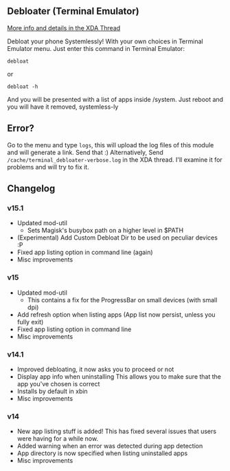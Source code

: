 ## Debloater (Terminal Emulator)
[More info and details in the XDA Thread](https://forum.xda-developers.com/apps/magisk/module-terminal-debloater-debloat-t3584163)

 Debloat your phone Systemlessly!
 With your own choices in Terminal Emulator menu.
 Just enter this command in Terminal Emulator:

	debloat
	
or

	debloat -h
	
 And you will be presented with a list of apps inside /system.
 Just reboot and you will have it removed, systemless-ly
 
## Error?
 Go to the menu and type `logs`, this will upload the log files of this module and will generate a link. Send that :)
 Alternatively, Send `/cache/terminal_debloater-verbose.log` in the XDA thread. I'll examine it for problems and will try to fix it.

## Changelog

### v15.1
* Updated mod-util
  * Sets Magisk's busybox path on a higher level in $PATH
* (Experimental) Add Custom Debloat Dir to be used on peculiar devices :P
* Fixed app listing option in command line (again)
* Misc improvements
### v15
* Updated mod-util
  * This contains a fix for the ProgressBar on small devices (with small dpi)
* Add refresh option when listing apps (App list now persist, unless you fully exit)
* Fixed app listing option in command line
* Misc improvements
### v14.1
* Improved debloating, it now asks you to proceed or not
* Display app info when uninstalling
  This allows you to make sure that the app you've chosen is correct
* Installs by default in xbin
* Misc improvements
### v14
* New app listing stuff is added! This has fixed several issues that users were having for a while now.
* Added warning when an error was detected during app detection
* App directory is now specified when listing uninstalled apps
* Misc improvements

